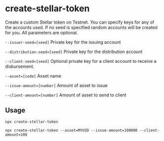 # create-stellar-token

Create a custom Stellar token on Testnet.  You can specify keys for any of the accounts used.  If no seed is specified random accounts will be created for you.  All parameters are optional.

`--issuer-seed=[seed]` Private key for the issuing account

`--distribution-seed=[seed]` Private key for the distribution account

`--client-seed=[seed]` Optional private key for a client account to receive a disbursement.

`--asset=[code]` Asset name

`--issue-amount=[number]` Amount of asset to issue

`--client-amount=[number]` Amount of asset to send to client

## Usage

`npx create-stellar-token`

`npx create-stellar-token --asset=MYUSD --issue-amount=100000 --client-amount=100`